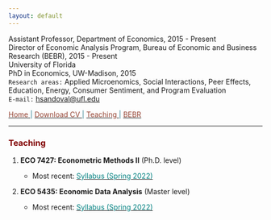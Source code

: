 ```yaml
---
layout: default
---
```


Assistant Professor, Department of Economics, 2015 - Present  
Director of Economic Analysis Program, Bureau of Economic and Business Research (BEBR), 2015 - Present  
University of Florida  
PhD in Economics, UW-Madison, 2015  
`Research areas:` Applied Microenomics, Social Interactions, Peer Effects, Education, Energy, Consumer Sentiment, and Program Evaluation  
`E-mail:` [hsandoval@ufl.edu](mailto:hsandoval@ufl.edu) 


[<span style="color:#954535"> Home </span>](index.html) <span style="color:#358494"> &#124; </span> <a href="https://hhsandoval.github.io/CVHHSG.pdf" target="_blank"> <span style="color:#954535"> Download CV </span> </a> <span style="color:#358494"> &#124; </span> [<span style="color:#954535"> Teaching </span>](teaching.html) <span style="color:#358494"> &#124; </span> [<span style="color:#954535"> BEBR </span>](bebr.html)

* * *

### <span style="color: maroon"> Teaching </span>

1. **ECO 7427: Econometric Methods II** (Ph.D. level)
    * Most recent: <a href="https://hhsandoval.github.io/E7427S2022.pdf" target="_blank"> <span style="color: teal"> Syllabus (Spring 2022)</span> </a> 

2. **ECO 5435: Economic Data Analysis** (Master level)
    * Most recent: <a href="https://hhsandoval.github.io/E5435S2022.pdf" target="_blank"> <span style="color: teal"> Syllabus (Spring 2022)</span> </a> 


